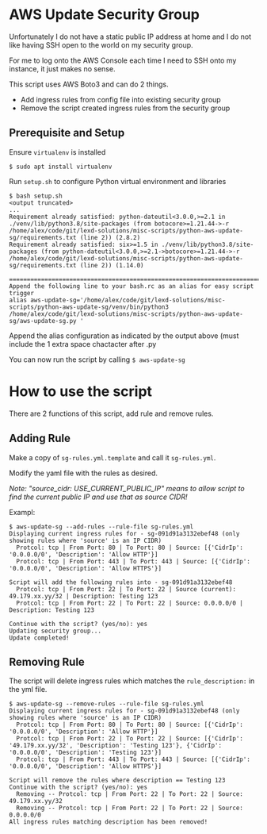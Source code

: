 # AWS Update Security Group
Unfortunately I do not have a static public IP address at home and I do not like having SSH open to the world on my security group.

For me to log onto the AWS Console each time I need to SSH onto my instance, it just makes no sense.

This script uses AWS Boto3 and can do 2 things.

 - Add ingress rules from config file into existing security group
 - Remove the script created ingress rules from the security group

## Prerequisite and Setup
Ensure `virtualenv` is installed

```
$ sudo apt install virtualenv
```

Run `setup.sh` to configure Python virtual environment and libraries
```
$ bash setup.sh
<output truncated>
...
Requirement already satisfied: python-dateutil<3.0.0,>=2.1 in ./venv/lib/python3.8/site-packages (from botocore>=1.21.44->-r /home/alex/code/git/lexd-solutions/misc-scripts/python-aws-update-sg/requirements.txt (line 2)) (2.8.2)
Requirement already satisfied: six>=1.5 in ./venv/lib/python3.8/site-packages (from python-dateutil<3.0.0,>=2.1->botocore>=1.21.44->-r /home/alex/code/git/lexd-solutions/misc-scripts/python-aws-update-sg/requirements.txt (line 2)) (1.14.0)

=========================================================================
Append the following line to your bash.rc as an alias for easy script trigger
alias aws-update-sg='/home/alex/code/git/lexd-solutions/misc-scripts/python-aws-update-sg/venv/bin/python3 /home/alex/code/git/lexd-solutions/misc-scripts/python-aws-update-sg/aws-update-sg.py '
```

Append the alias configuration as indicated by the output above (must include the 1 extra space chactacter after .py

You can now run the script by calling `$ aws-update-sg`

# How to use the script
There are 2 functions of this script, add rule and remove rules.
## Adding Rule
Make a copy of `sg-rules.yml.template` and call it `sg-rules.yml`.

Modify the yaml file with the rules as desired.

*Note: "source_cidr: USE_CURRENT_PUBLIC_IP" means to allow script to find the current public IP and use that as source CIDR!*

Exampl:
```
$ aws-update-sg --add-rules --rule-file sg-rules.yml
Displaying current ingress rules for - sg-091d91a3132ebef48 (only showing rules where 'source' is an IP CIDR)
  Protcol: tcp | From Port: 80 | To Port: 80 | Source: [{'CidrIp': '0.0.0.0/0', 'Description': 'Allow HTTP'}]
  Protcol: tcp | From Port: 443 | To Port: 443 | Source: [{'CidrIp': '0.0.0.0/0', 'Description': 'Allow HTTPS'}]

Script will add the following rules into - sg-091d91a3132ebef48
  Protcol: tcp | From Port: 22 | To Port: 22 | Source (current): 49.179.xx.yy/32 | Description: Testing 123
  Protcol: tcp | From Port: 22 | To Port: 22 | Source: 0.0.0.0/0 | Description: Testing 123

Continue with the script? (yes/no): yes
Updating security group...
Update completed!
```

## Removing Rule
The script will delete ingress rules which matches the `rule_description:` in the yml file.
```
$ aws-update-sg --remove-rules --rule-file sg-rules.yml
Displaying current ingress rules for - sg-091d91a3132ebef48 (only showing rules where 'source' is an IP CIDR)
  Protcol: tcp | From Port: 80 | To Port: 80 | Source: [{'CidrIp': '0.0.0.0/0', 'Description': 'Allow HTTP'}]
  Protcol: tcp | From Port: 22 | To Port: 22 | Source: [{'CidrIp': '49.179.xx.yy/32', 'Description': 'Testing 123'}, {'CidrIp': '0.0.0.0/0', 'Description': 'Testing 123'}]
  Protcol: tcp | From Port: 443 | To Port: 443 | Source: [{'CidrIp': '0.0.0.0/0', 'Description': 'Allow HTTPS'}]

Script will remove the rules where description == Testing 123
Continue with the script? (yes/no): yes
  Removing -- Protcol: tcp | From Port: 22 | To Port: 22 | Source: 49.179.xx.yy/32
  Removing -- Protcol: tcp | From Port: 22 | To Port: 22 | Source: 0.0.0.0/0
All ingress rules matching description has been removed!
```
